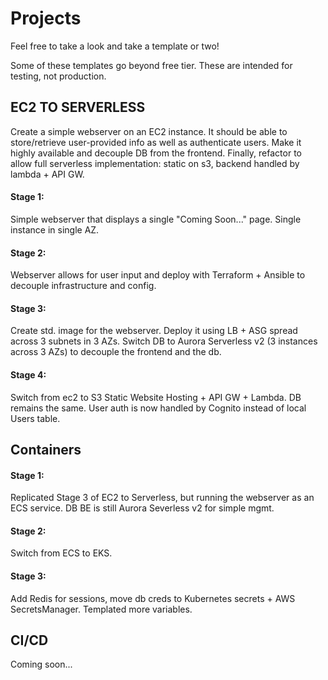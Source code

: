 # Projects

Feel free to take a look and take a template or two!

Some of these templates go beyond free tier. These are intended for testing, not production.

## EC2 TO SERVERLESS
Create a simple webserver on an EC2 instance. It should be able to store/retrieve user-provided info as well as authenticate users. Make it highly available and decouple DB from the frontend. Finally, refactor to allow full serverless implementation: static on s3, backend handled by lambda + API GW.
#### Stage 1:
Simple webserver that displays a single "Coming Soon..." page. Single instance in single AZ.
#### Stage 2:
Webserver allows for user input and deploy with Terraform + Ansible to decouple infrastructure and config.
#### Stage 3:
Create std. image for the webserver. Deploy it using LB + ASG spread across 3 subnets in 3 AZs. Switch DB to Aurora Serverless v2 (3 instances across 3 AZs) to decouple the frontend and the db.
#### Stage 4:
Switch from ec2 to S3 Static Website Hosting + API GW + Lambda. DB remains the same. User auth is now handled by Cognito instead of local Users table.

## Containers
#### Stage 1:
Replicated Stage 3 of EC2 to Serverless, but running the webserver as an ECS service. DB BE is still Aurora Severless v2 for simple mgmt.

#### Stage 2:
Switch from ECS to EKS.

#### Stage 3:
Add Redis for sessions, move db creds to Kubernetes secrets + AWS SecretsManager. Templated more variables.

## CI/CD
Coming soon...
